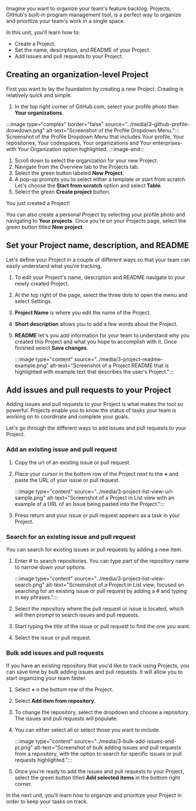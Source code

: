 ﻿Imagine you want to organize your team's feature backlog. Projects, GitHub's built-in program management tool, is a perfect way to organize and prioritize your team's work in a single space.

In this unit, you'll learn how to:

- Create a Project.
- Set the name, description, and README of your Project.
- Add issues and pull requests to your Project.

## Creating an organization-level Project

First you want to lay the foundation by creating a new Project. Creating is relatively quick and simple.

1. In the top right corner of GitHub.com, select your profile photo then **Your organizations**.

:::image type="complex" border="false" source="../media/3-github-profile-drowdown.png" alt-text="Screenshot of the Profile Dropdown Menu.":::
    Screenshot of the Profile Dropdown Menu that includes Your profile, Your repositories, Your codespaces, Your organizations and Your enterprises- with Your Organization option highlighted.
:::image-end:::

1. Scroll down to select the organization for your new Project.
1. Navigate from the Overview tab to the Projects tab.
1. Select the green button labeled **New Project**.
1. A pop-up prompts you to select either a template or start from scratch. Let's choose the **Start from scratch** option and select **Table**.
1. Select the green **Create project** button.

You just created a Project!

You can also create a personal Project by selecting your profile photo and navigating to **Your projects**. Once you're on your Projects page, select the green button titled **New project**.

## Set your Project name, description, and README

Let's define your Project in a couple of different ways so that your team can easily understand what you're tracking.

1. To edit your Project's name, description and README navigate to your newly created Project.
1. At the top right of the page, select the three dots to open the menu and select Settings.
1. **Project Name** is where you edit the name of the Project.
1. **Short description** allows you to add a few words about the Project.
1. **README** let's you add information for your team to understand why you created this Project and what you hope to accomplish with it. Once finished select **Save changes**.

   :::image type="content" source="../media/3-project-readme-example.png" alt-text="Screenshot of a Project README that is highlighted with example text that describes the user's Project.":::

## Add issues and pull requests to your Project

Adding issues and pull requests to your Project is what makes the tool so powerful. Projects enable you to know the status of tasks your team is working on to coordinate and complete your goals.

Let's go through the different ways to add issues and pull requests to your Project.

### Add an existing issue and pull request

1. Copy the url of an existing issue or pull request.
1. Place your cursor in the bottom row of the Project next to the **+** and paste the URL of your issue or pull request.

   :::image type="content" source="../media/3-project-list-view-url-sample.png" alt-text="Screenshot of a Project in List view with an example of a URL of an Issue being pasted into the Project.":::

1. Press return and your issue or pull request appears as a task in your Project.

### Search for an existing issue and pull request

You can search for existing issues or pull requests by adding a new item.

1. Enter # to search repositories. You can type part of the repository name to narrow down your options.

   :::image type="content" source="../media/3-project-list-view-search.png" alt-text="Screenshot of a Project in List view, focused on searching for an existing issue or pull request by adding a # and typing in key phrases.":::

1. Select the repository where the pull request or issue is located, which will then prompt to search issues and pull requests.
1. Start typing the title of the issue or pull request to find the one you want.
1. Select the issue or pull request.

### Bulk add issues and pull requests

If you have an existing repository that you'd like to track using Projects, you can save time by bulk adding issues and pull requests. It will allow you to start organizing your team faster.

1. Select **+** n the bottom row of the Project.
1. Select **Add item from repository**.
1. To change the repository, select the dropdown and choose a repository. The issues and pull requests will populate.
1. You can either select all or select those you want to include.

   :::image type="content" source="../media/3-bulk-add-issues-and-pr.png" alt-text="Screenshot of bulk adding issues and pull requests from a repository, with the option to search for specific issues or pull requests highlighted.":::

1. Once you're ready to add the issues and pull requests to your Project, select the green button titled **Add selected items** in the bottom right corner.

In the next unit, you'll learn how to organize and prioritize your Project in order to keep your tasks on track.
